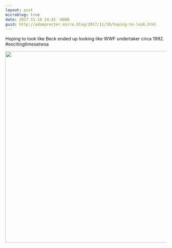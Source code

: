 ```yaml
---
layout: post
microblog: true
date: 2017-11-10 14:42 -0000
guid: http://adamprocter.micro.blog/2017/11/10/hoping-to-look.html
---
```

Hoping to look like Beck ended up looking like WWF undertaker circa 1992. #excitingtimesatwsa

<img src="http://discursive.adamprocter.co.uk/uploads/2017/60732913d2.jpg" width="600" height="600" />
